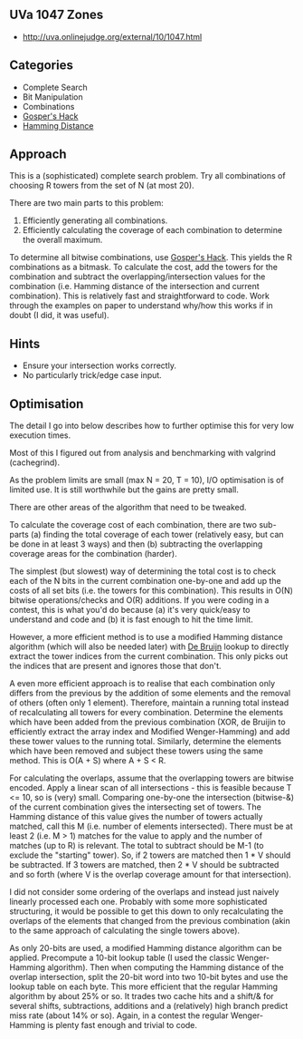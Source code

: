 ## UVa 1047 Zones

   * http://uva.onlinejudge.org/external/10/1047.html

## Categories

   * Complete Search
   * Bit Manipulation
   * Combinations
   * [Gosper's Hack]
   * [Hamming Distance]

## Approach

This is a (sophisticated) complete search problem. Try all combinations of 
choosing R towers from the set of N (at most 20). 

There are two main parts to this problem:

1. Efficiently generating all combinations.
2. Efficiently calculating the coverage of each combination to determine
   the overall maximum.

To determine all bitwise combinations, use [Gosper's Hack]. This yields the
R combinations as a bitmask. To calculate the cost, add the towers for
the combination and subtract the overlapping/intersection values for the
combination (i.e. Hamming distance of the intersection and current
combination). This is relatively fast and straightforward to code. Work
through the examples on paper to understand why/how this works if in
doubt (I did, it was useful).

## Hints

   * Ensure your intersection works correctly.
   * No particularly trick/edge case input.

## Optimisation

The detail I go into below describes how to further optimise this for very
low execution times.

Most of this I figured out from analysis and benchmarking with valgrind
(cachegrind).

As the problem limits are small (max N = 20, T = 10), I/O optimisation is
of limited use. It is still worthwhile but the gains are pretty small. 

There are other areas of the algorithm that need to be tweaked.

To calculate the coverage cost of each combination, there are two
sub-parts (a) finding the total coverage of each tower (relatively easy,
but can be done in at least 3 ways) and then (b) subtracting the overlapping
coverage areas for the combination (harder).

The simplest (but slowest) way of determining the total cost is to check
each of the N bits in the current combination one-by-one and add up the
costs of all set bits (i.e. the towers for this combination). This results
in O(N) bitwise operations/checks and O(R) additions. If you were coding
in a contest, this is what you'd do because (a) it's very quick/easy to
understand and code and (b) it is fast enough to hit the time limit.

However, a more efficient method is to use a modified Hamming distance
algorithm (which will also be needed later) with [De Bruijn] lookup to
directly extract the tower indices from the current combination. This only
picks out the indices that are present and ignores those that don't.

A even more efficient approach is to realise that each combination only
differs from the previous by the addition of some elements and the removal
of others (often only 1 element).  Therefore, maintain a running total
instead of recalculating all towers for every combination. Determine the
elements which have been added from the previous combination (XOR, de Bruijin
to efficiently extract the array index and Modified Wenger-Hamming) and
add these tower values to the running total. Similarly, determine the 
elements which have been removed and subject these towers using the same 
method. This is O(A + S) where A + S < R.

For calculating the overlaps, assume that the overlapping towers are
bitwise encoded. Apply a linear scan of all intersections - this is feasible
because T <= 10, so is (very) small. Comparing one-by-one the intersection 
(bitwise-&) of the current combination gives the intersecting set of towers. 
The Hamming distance of this value gives the number of towers actually matched,
call this M (i.e. number of elements intersected). There must be at least 2 
(i.e. M > 1) matches for the value to apply and the number of matches (up to R) 
is relevant. The total to subtract should be M-1 (to exclude the "starting" 
tower). So, if 2 towers are matched then 1 * V should be subtracted. If 3 
towers are matched, then 2 * V should be subtracted and so forth (where V is 
the overlap coverage amount for that intersection).

I did not consider some ordering of the overlaps and instead just naively
linearly processed each one. Probably with some more sophisticated structuring,
it would be possible to get this down to only recalculating the overlaps of
the elements that changed from the previous combination (akin to the same
approach of calculating the single towers above).

As only 20-bits are used, a modified Hamming distance algorithm can be applied.
Precompute a 10-bit lookup table (I used the classic Wenger-Hamming algorithm).
Then when computing the Hamming distance of the overlap intersection, split
the 20-bit word into two 10-bit bytes and use the lookup table on each byte.
This more efficient that the regular Hamming algorithm by about 25% or so. It
trades two cache hits and a shift/& for several shifts, subtractions, additions
and a (relatively) high branch predict miss rate (about 14% or so). Again, in
a contest the regular Wenger-Hamming is plenty fast enough and trivial to code.

[Gosper's Hack]: https://en.wikipedia.org/wiki/Combinatorial_number_system
[Hamming Distance]: https://en.wikipedia.org/wiki/Hamming_distance
[De Bruijn]: http://supertech.csail.mit.edu/papers/debruijn.pdf
